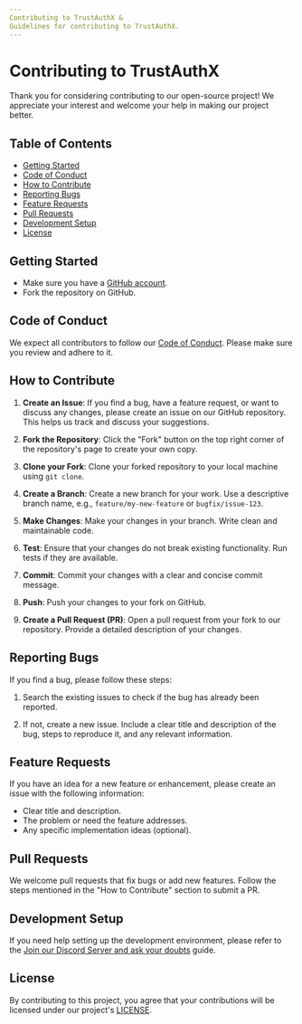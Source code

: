 ```yaml
---
Contributing to TrustAuthX &
Guidelines for contributing to TrustAuthX.
---
```


# Contributing to TrustAuthX

Thank you for considering contributing to our open-source project! We appreciate your interest and welcome your help in making our project better.

## Table of Contents
- [Getting Started](#getting-started)
- [Code of Conduct](#code-of-conduct)
- [How to Contribute](#how-to-contribute)
- [Reporting Bugs](#reporting-bugs)
- [Feature Requests](#feature-requests)
- [Pull Requests](#pull-requests)
- [Development Setup](#development-setup)
- [License](#license)

## Getting Started

- Make sure you have a [GitHub account](https://github.com/signup).
- Fork the repository on GitHub.

## Code of Conduct

We expect all contributors to follow our [Code of Conduct](CODE_OF_CONDUCT.md). Please make sure you review and adhere to it.

## How to Contribute

1. **Create an Issue**: If you find a bug, have a feature request, or want to discuss any changes, please create an issue on our GitHub repository. This helps us track and discuss your suggestions.

2. **Fork the Repository**: Click the "Fork" button on the top right corner of the repository's page to create your own copy.

3. **Clone your Fork**: Clone your forked repository to your local machine using `git clone`.

4. **Create a Branch**: Create a new branch for your work. Use a descriptive branch name, e.g., `feature/my-new-feature` or `bugfix/issue-123`.

5. **Make Changes**: Make your changes in your branch. Write clean and maintainable code.

6. **Test**: Ensure that your changes do not break existing functionality. Run tests if they are available.

7. **Commit**: Commit your changes with a clear and concise commit message.

8. **Push**: Push your changes to your fork on GitHub.

9. **Create a Pull Request (PR)**: Open a pull request from your fork to our repository. Provide a detailed description of your changes.

## Reporting Bugs

If you find a bug, please follow these steps:

1. Search the existing issues to check if the bug has already been reported.

2. If not, create a new issue. Include a clear title and description of the bug, steps to reproduce it, and any relevant information.

## Feature Requests

If you have an idea for a new feature or enhancement, please create an issue with the following information:

- Clear title and description.
- The problem or need the feature addresses.
- Any specific implementation ideas (optional).

## Pull Requests

We welcome pull requests that fix bugs or add new features. Follow the steps mentioned in the "How to Contribute" section to submit a PR.

## Development Setup

If you need help setting up the development environment, please refer to the [Join our Discord Server and ask your doubts](https://discord.gg/Nffmzfxy) guide.

## License

By contributing to this project, you agree that your contributions will be licensed under our project's [LICENSE](LICENSE.md).
